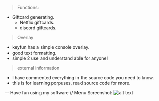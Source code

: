 > Functions:
 - Giftcard generating.
   * Netflix giftcards.
   * discord giftcards.

> Overlay
  * keyfun has a simple console overlay.
  * good text formatting.
  * simple 2 use and understand able for anyone!

> external information
  * I have commented everything in the source code you need to know.
  * this is for learning porpuses, read source code for more.
  
  -- Have fun using my software
 //  Menu Screenshot: ![alt text](https://imgur.com/EMatCSy.jpg)
